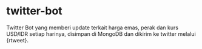# twitter-bot
Twitter Bot yang memberi update terkait harga emas, perak dan kurs USD/IDR setiap harinya, disimpan di MongoDB dan dikirim ke twitter melalui {rtweet}.
